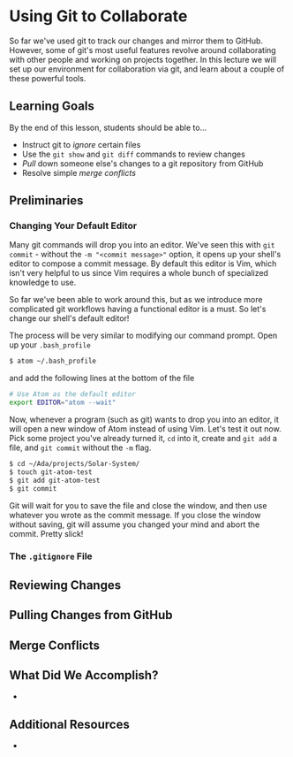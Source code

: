 # Using Git to Collaborate

So far we've used git to track our changes and mirror them to GitHub. However, some of git's most useful features revolve around collaborating with other people and working on projects together. In this lecture we will set up our environment for collaboration via git, and learn about a couple of these powerful tools.

## Learning Goals
By the end of this lesson, students should be able to...

- Instruct git to _ignore_ certain files
- Use the `git show` and `git diff` commands to review changes
- _Pull_ down someone else's changes to a git repository from GitHub
- Resolve simple _merge conflicts_

## Preliminaries

### Changing Your Default Editor

Many git commands will drop you into an editor. We've seen this with `git commit` - without the `-m "<commit message>"` option, it opens up your shell's editor to compose a commit message. By default this editor is Vim, which isn't very helpful to us since Vim requires a whole bunch of specialized knowledge to use.

So far we've been able to work around this, but as we introduce more complicated git workflows having a functional editor is a must. So let's change our shell's default editor!

The process will be very similar to modifying our command prompt. Open up your `.bash_profile`

```bash
$ atom ~/.bash_profile
```

and add the following lines at the bottom of the file

```bash
# Use Atom as the default editor
export EDITOR="atom --wait"
```

Now, whenever a program (such as git) wants to drop you into an editor, it will open a new window of Atom instead of using Vim. Let's test it out now. Pick some project you've already turned it, `cd` into it, create and `git add` a file, and `git commit` without the `-m` flag.

```bash
$ cd ~/Ada/projects/Solar-System/
$ touch git-atom-test
$ git add git-atom-test
$ git commit
```

Git will wait for you to save the file and close the window, and then use whatever you wrote as the commit message. If you close the window without saving, git will assume you changed your mind and abort the commit. Pretty slick!

### The `.gitignore` File

## Reviewing Changes

## Pulling Changes from GitHub

## Merge Conflicts

## What Did We Accomplish?

-

## Additional Resources

-
